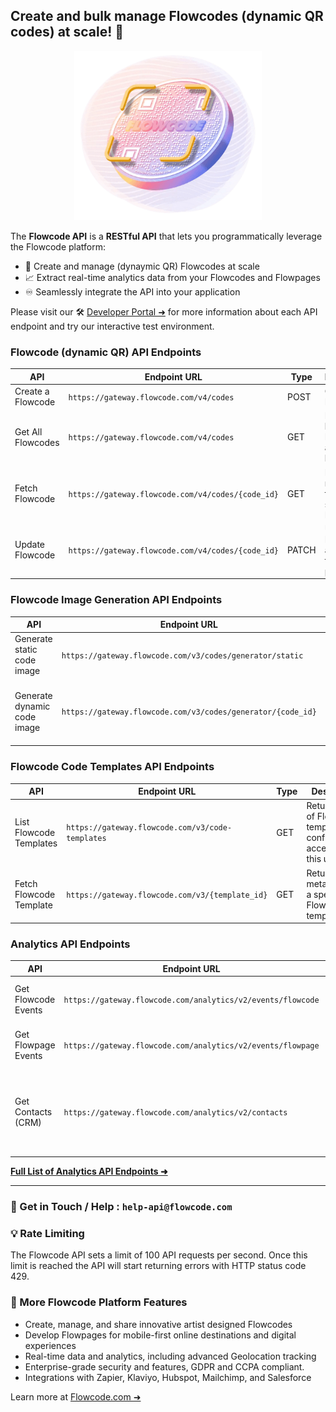 ## Create and bulk manage Flowcodes (dynamic QR codes) at scale! 🚀

<p align="center">
  <img width="300px"src="flowcode_logo.png"/>
</p>

The **Flowcode API** is a **RESTful API** that lets you programmatically leverage the Flowcode platform:

* 🚀 Create and manage (dynaymic QR) Flowcodes at scale
* 📈 Extract real-time analytics data from your Flowcodes and Flowpages
* ♾️ Seamlessly integrate the API into your application

Please visit our 🛠️ [Developer Portal ➜](https://developer.flowcode.com/) for more information about each API endpoint and try our interactive test environment.

### Flowcode (dynamic QR) API Endpoints

| API               | Endpoint URL                                        | Type  | Description                                          |
| ----------------- | --------------------------------------------------- | ----- | ---------------------------------------------------- |
| Create a Flowcode | `https://gateway.flowcode.com/v4/codes`           | POST  | Creates a Flowcode                                   |
| Get All Flowcodes | `https://gateway.flowcode.com/v4/codes`           | GET   | Returns a list of Flowcodes accessible by this user  |
| Fetch Flowcode    | `https://gateway.flowcode.com/v4/codes/{code_id}` | GET   | Returns metadata for a specified Flowcode            |
| Update Flowcode   | `https://gateway.flowcode.com/v4/codes/{code_id}` | PATCH | Updates a Flowcode according to specified parameters |

### Flowcode Image Generation API Endpoints

| API                         | Endpoint URL                                                  | Type | Description                                                 |
| --------------------------- | ------------------------------------------------------------- | ---- | ----------------------------------------------------------- |
| Generate static code image  | `https://gateway.flowcode.com/v3/codes/generator/static`    | GET  | Generate a static Flowcode image                            |
| Generate dynamic code image | `https://gateway.flowcode.com/v3/codes/generator/{code_id}` | GET  | Generate a dynamic Flowcode image from an existing Flowcode |

### Flowcode Code Templates API Endpoints

| API                     | Endpoint URL                                                     | Type | Description                                                                |
| ----------------------- | ---------------------------------------------------------------- | ---- | -------------------------------------------------------------------------- |
| List Flowcode Templates | `https://gateway.flowcode.com/v3/code-templates`               | GET  | Returns a list of Flowcode template configurations accessible by this user |
| Fetch Flowcode Template | `https://gateway.flowcode.com/v3/{template_id}`                | GET  | Returns metadata for a specified Flowcode template                         |

### Analytics API Endpoints

| API                 | Endpoint URL                                                  | Type | Description                                                       |
| ------------------- | ------------------------------------------------------------- | ---- | ----------------------------------------------------------------- |
| Get Flowcode Events | `https://gateway.flowcode.com/analytics/v2/events/flowcode` | GET  | Get events for all of your Flowcodes                              |
| Get Flowpage Events | `https://gateway.flowcode.com/analytics/v2/events/flowpage` | GET  | Get events for all of your Flowpages                              |
| Get Contacts (CRM)  | `https://gateway.flowcode.com/analytics/v2/contacts`        | GET  | Get contact info submitted on Flowpages for a specific date range |

[**Full List of Analytics API Endpoints ➜**](https://developer.flowcode.com/)

---

### 🤝 Get in Touch / Help : `help-api@flowcode.com`

### 💡 Rate Limiting

The Flowcode API sets a limit of 100 API requests per second. Once this limit is reached the API will start returning errors with HTTP status code 429.

### 💫 More Flowcode Platform Features

* Create, manage, and share innovative artist designed Flowcodes
* Develop Flowpages for mobile-first online destinations and digital experiences
* Real-time data and analytics, including advanced Geolocation tracking
* Enterprise-grade security and features, GDPR and CCPA compliant.
* Integrations with Zapier, Klaviyo, Hubspot, Mailchimp, and Salesforce

Learn more at [Flowcode.com ➜](https://www.flowcode.com/)
